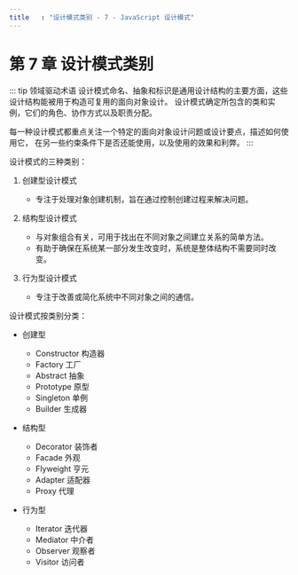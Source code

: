 ```yaml
---
title   : "设计模式类别 - 7 - JavaScript 设计模式"
---
```


第 7 章 设计模式类别
==================

::: tip 领域驱动术语
设计模式命名、抽象和标识是通用设计结构的主要方面，这些设计结构能被用于构造可复用的面向对象设计。
设计模式确定所包含的类和实例，它们的角色、协作方式以及职责分配。

每一种设计模式都重点关注一个特定的面向对象设计问题或设计要点，描述如何使用它，
在另一些约束条件下是否还能使用，以及使用的效果和利弊。
:::

设计模式的三种类别：

1. 创建型设计模式
    - 专注于处理对象创建机制，旨在通过控制创建过程来解决问题。

2. 结构型设计模式
    - 与对象组合有关，可用于找出在不同对象之间建立关系的简单方法。
    - 有助于确保在系统某一部分发生改变时，系统是整体结构不需要同时改变。

3. 行为型设计模式
    - 专注于改善或简化系统中不同对象之间的通信。


设计模式按类别分类：

- 创建型
    - Constructor 构造器
    - Factory 工厂
    - Abstract 抽象
    - Prototype 原型
    - Singleton 单例
    - Builder 生成器

- 结构型
    - Decorator 装饰者
    - Facade 外观
    - Flyweight 亨元
    - Adapter 适配器
    - Proxy 代理

- 行为型
    - Iterator 迭代器
    - Mediator 中介者
    - Observer 观察者
    - Visitor 访问者
